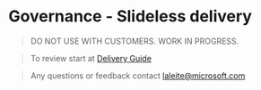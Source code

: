 
# Governance - Slideless delivery

> DO NOT USE WITH CUSTOMERS. WORK IN PROGRESS.

> To review start at [Delivery Guide](articles/azure-governance.md)

> Any questions or feedback contact laleite@microsoft.com


 